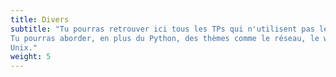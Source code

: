 ```yaml
---
title: Divers
subtitle: "Tu pourras retrouver ici tous les TPs qui n'utilisent pas le micro:bit.
Tu pourras aborder, en plus du Python, des thèmes comme le réseau, le web ou bien
Unix."
weight: 5
---
```

